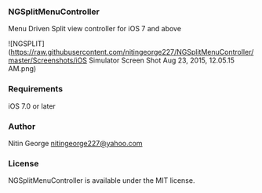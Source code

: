 ### NGSplitMenuController

Menu Driven Split view controller for iOS 7 and above

![NGSPLIT](https://raw.githubusercontent.com/nitingeorge227/NGSplitMenuController/master/Screenshots/iOS Simulator Screen Shot Aug 23, 2015, 12.05.15 AM.png)

### Requirements

iOS 7.0 or later

### Author

Nitin George nitingeorge227@yahoo.com

### License

NGSplitMenuController is available under the MIT license.
